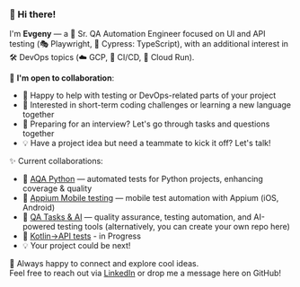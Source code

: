 ### 👋 Hi there!

I'm **Evgeny** — a 🧪 Sr. QA Automation Engineer focused on UI and API testing (🎭 Playwright, 🌿 Cypress: TypeScript), with an additional interest in 🛠️ DevOps topics (☁️ GCP, 🔁 CI/CD, 🚀 Cloud Run).

📌 **I'm open to collaboration**:
* 🤝 Happy to help with testing or DevOps-related parts of your project
* 🧠 Interested in short-term coding challenges or learning a new language together
* 🎯 Preparing for an interview? Let's go through tasks and questions together
* 💡 Have a project idea but need a teammate to kick it off? Let's talk!

✨ Current collaborations:
* 🐍 [AQA Python](https://github.com/vitaliiyz/aqa_python) — automated tests for Python projects, enhancing coverage & quality
* 📱 [Appium Mobile testing](https://github.com/LSS35/appium-autotest) — mobile test automation with Appium (iOS, Android)
* 🤖 [QA Tasks & AI](https://github.com/QATasksAI) — quality assurance, testing automation, and AI-powered testing tools (alternatively, you can create your own repo here)
* 🧩 [Kotlin->API tests](https://github.com/LSS35/kotlin-autotest/issues/1) - in Progress
* 💡 Your project could be next!

💬 Always happy to connect and explore cool ideas.  
Feel free to reach out via [LinkedIn](https://www.linkedin.com/in/ebazhanov) or drop me a message here on GitHub!
